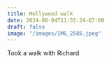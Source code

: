 ```yaml
---
title: Hollywood walk
date: 2024-08-04T11:55:24-07:00
draft: false
image: "/images/IMG_2585.jpeg"
---
```


Took a walk with Richard 
